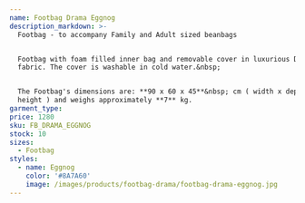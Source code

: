 ```yaml
---
name: Footbag Drama Eggnog
description_markdown: >-
  Footbag - to accompany Family and Adult sized beanbags


  Footbag with foam filled inner bag and removable cover in luxurious Drama
  fabric. The cover is washable in cold water.&nbsp;


  The Footbag's dimensions are: **90 x 60 x 45**&nbsp; cm ( width x depth x
  height ) and weighs approximately **7** kg.
garment_type:
price: 1280
sku: FB_DRAMA_EGGNOG
stock: 10
sizes:
  - Footbag
styles:
  - name: Eggnog
    color: '#8A7A60'
    image: /images/products/footbag-drama/footbag-drama-eggnog.jpg
---
```

